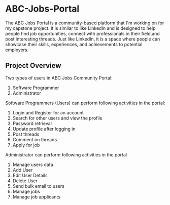 # ABC-Jobs-Portal
The ABC Jobs Portal is a community-based platform that I'm working on for my capstone project. It is similar to like LinkedIn and is designed to help people find job opportunities, connect with professionals in their field,and post interesting threads. Just like LinkedIn, it is a space where people can showcase their skills, experiences, and achievements to potential employers. 

## Project Overview
Two types of users in ABC Jobs Community Portal:
1. Software Programmer
2. Administrator

Software Programmers (Users) can perform following activities in the portal:
1. Login and Register for an account
2. Search for other users and view the profile
3. Password retrieval
4. Update profile after logging in
5. Post threads
6. Comment on threads
7. Apply for job

Administrator can perform following activities in the portal
1. Manage users data
2. Add User
3. Edit User Details
4. Delete User
5. Send bulk email to users
6. Manage jobs
7. Manage job applicants
